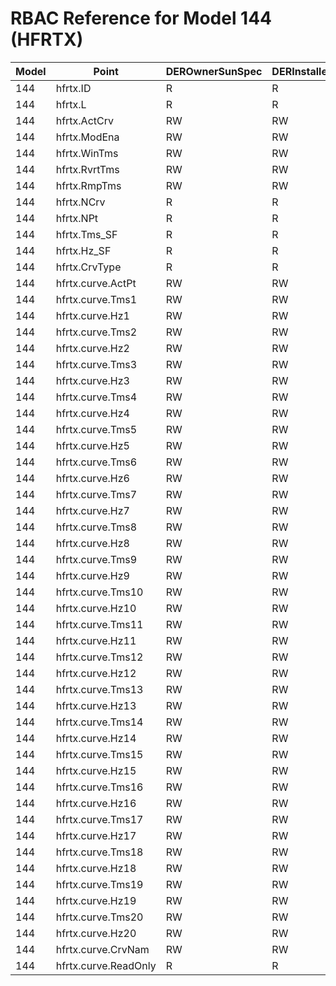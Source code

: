 # RBAC Reference for Model 144 (HFRTX)

| Model | Point | DEROwnerSunSpec | DERInstallerSunSpec | DERVendorSunSpec | ServiceProviderSunSpec | GridOperatorSunSpec |
|-------|-------|------------------|---------------------|------------------|------------------------|---------------------|
| 144 | hfrtx.ID | R | R | R | R | R |
| 144 | hfrtx.L | R | R | R | R | R |
| 144 | hfrtx.ActCrv | RW | RW | RW | RW | RW |
| 144 | hfrtx.ModEna | RW | RW | RW | RW | RW |
| 144 | hfrtx.WinTms | RW | RW | RW | RW | RW |
| 144 | hfrtx.RvrtTms | RW | RW | RW | RW | RW |
| 144 | hfrtx.RmpTms | RW | RW | RW | RW | RW |
| 144 | hfrtx.NCrv | R | R | R | R | R |
| 144 | hfrtx.NPt | R | R | R | R | R |
| 144 | hfrtx.Tms_SF | R | R | R | R | R |
| 144 | hfrtx.Hz_SF | R | R | R | R | R |
| 144 | hfrtx.CrvType | R | R | R | R | R |
| 144 | hfrtx.curve.ActPt | RW | RW | RW | RW | RW |
| 144 | hfrtx.curve.Tms1 | RW | RW | RW | RW | RW |
| 144 | hfrtx.curve.Hz1 | RW | RW | RW | RW | RW |
| 144 | hfrtx.curve.Tms2 | RW | RW | RW | RW | RW |
| 144 | hfrtx.curve.Hz2 | RW | RW | RW | RW | RW |
| 144 | hfrtx.curve.Tms3 | RW | RW | RW | RW | RW |
| 144 | hfrtx.curve.Hz3 | RW | RW | RW | RW | RW |
| 144 | hfrtx.curve.Tms4 | RW | RW | RW | RW | RW |
| 144 | hfrtx.curve.Hz4 | RW | RW | RW | RW | RW |
| 144 | hfrtx.curve.Tms5 | RW | RW | RW | RW | RW |
| 144 | hfrtx.curve.Hz5 | RW | RW | RW | RW | RW |
| 144 | hfrtx.curve.Tms6 | RW | RW | RW | RW | RW |
| 144 | hfrtx.curve.Hz6 | RW | RW | RW | RW | RW |
| 144 | hfrtx.curve.Tms7 | RW | RW | RW | RW | RW |
| 144 | hfrtx.curve.Hz7 | RW | RW | RW | RW | RW |
| 144 | hfrtx.curve.Tms8 | RW | RW | RW | RW | RW |
| 144 | hfrtx.curve.Hz8 | RW | RW | RW | RW | RW |
| 144 | hfrtx.curve.Tms9 | RW | RW | RW | RW | RW |
| 144 | hfrtx.curve.Hz9 | RW | RW | RW | RW | RW |
| 144 | hfrtx.curve.Tms10 | RW | RW | RW | RW | RW |
| 144 | hfrtx.curve.Hz10 | RW | RW | RW | RW | RW |
| 144 | hfrtx.curve.Tms11 | RW | RW | RW | RW | RW |
| 144 | hfrtx.curve.Hz11 | RW | RW | RW | RW | RW |
| 144 | hfrtx.curve.Tms12 | RW | RW | RW | RW | RW |
| 144 | hfrtx.curve.Hz12 | RW | RW | RW | RW | RW |
| 144 | hfrtx.curve.Tms13 | RW | RW | RW | RW | RW |
| 144 | hfrtx.curve.Hz13 | RW | RW | RW | RW | RW |
| 144 | hfrtx.curve.Tms14 | RW | RW | RW | RW | RW |
| 144 | hfrtx.curve.Hz14 | RW | RW | RW | RW | RW |
| 144 | hfrtx.curve.Tms15 | RW | RW | RW | RW | RW |
| 144 | hfrtx.curve.Hz15 | RW | RW | RW | RW | RW |
| 144 | hfrtx.curve.Tms16 | RW | RW | RW | RW | RW |
| 144 | hfrtx.curve.Hz16 | RW | RW | RW | RW | RW |
| 144 | hfrtx.curve.Tms17 | RW | RW | RW | RW | RW |
| 144 | hfrtx.curve.Hz17 | RW | RW | RW | RW | RW |
| 144 | hfrtx.curve.Tms18 | RW | RW | RW | RW | RW |
| 144 | hfrtx.curve.Hz18 | RW | RW | RW | RW | RW |
| 144 | hfrtx.curve.Tms19 | RW | RW | RW | RW | RW |
| 144 | hfrtx.curve.Hz19 | RW | RW | RW | RW | RW |
| 144 | hfrtx.curve.Tms20 | RW | RW | RW | RW | RW |
| 144 | hfrtx.curve.Hz20 | RW | RW | RW | RW | RW |
| 144 | hfrtx.curve.CrvNam | RW | RW | RW | RW | RW |
| 144 | hfrtx.curve.ReadOnly | R | R | R | R | R |
